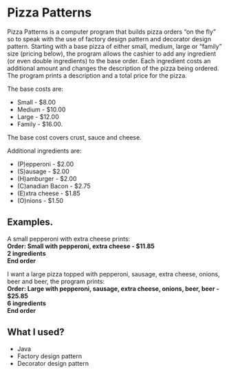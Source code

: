 # Pizza Patterns

Pizza Patterns is a computer program that builds pizza orders “on the fly” so to speak with the use of factory design pattern and decorator design pattern. Starting with a base pizza of either small, medium, large or “family” size (pricing below), the program allows the cashier to add any ingredient (or even double ingredients) to the base order. Each ingredient costs an additional amount and changes the description of the pizza being ordered. The program prints a description and a total price for the pizza. 

The base costs are: 
* Small - $8.00 
* Medium - $10.00 
* Large - $12.00 
* Family - $16.00.

The base cost covers crust, sauce and cheese. 

Additional ingredients are: 
* (P)epperoni - $2.00 
* (S)ausage - $2.00 
* (H)amburger - $2.00 
* (C)anadian Bacon -  $2.75 
* (E)xtra cheese - $1.85
* (O)nions - $1.50

## Examples. 

A small pepperoni with extra cheese prints:<br/>
**Order: Small with pepperoni, extra cheese - $11.85<br/>
            2 ingredients<br/>
End order**

I want a large pizza topped with pepperoni, sausage, extra cheese, onions, beer and beer, the program prints:<br/>
**Order: Large with pepperoni, sausage, extra cheese, onions, beer, beer - $25.85<br/>
            6 ingredients<br/>
End order**


## What I used?

- Java
- Factory design pattern
- Decorator design pattern


